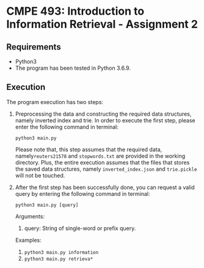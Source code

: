 # CMPE 493: Introduction to Information Retrieval - Assignment 2

## Requirements

* Python3 
* The program has been tested in Python 3.6.9.



## Execution

The program execution has two steps:

1. Preprocessing the data and constructing the required data structures, namely inverted index and trie. In order to execute the first step, please enter the following command in terminal:

   `python3 main.py`

   Please note that, this step assumes that the required data, namely`reuters21578` and `stopwords.txt` are provided in the working directory. Plus, the entire execution assumes that the files that stores the saved data structures, namely `inverted_index.json` and `trie.pickle` will not be touched.

2. After the first step has been successfully done, you can request a valid query by entering the following command in terminal:

   `python3 main.py [query]`

   Arguments:

   1. query: String of single-word or prefix query.

   Examples:

   1. `python3 main.py information`
   2. `python3 main.py retrieva*`